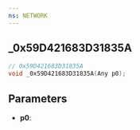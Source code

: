 ```yaml
---
ns: NETWORK
---
```

## _0x59D421683D31835A

```c
// 0x59D421683D31835A
void _0x59D421683D31835A(Any p0);
```


## Parameters
* **p0**: 

